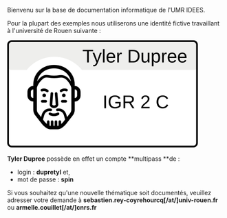Bienvenu sur la base de documentation informatique de l'UMR IDEES. 

Pour la plupart des exemples nous utiliserons une identité fictive travaillant à l'université de Rouen suivante : 

![LeoCarteTylerDupree](/images/TylerDupree.svg)

**Tyler Dupree** possède en effet un compte **multipass **de : 
- login : **dupretyl** et, 
- mot de passe : **spin**

Si vous souhaitez qu'une nouvelle thématique soit documentés, veuillez adresser votre demande à **sebastien.rey-coyrehourcq\[/at/\]univ-rouen.fr** ou **armelle.couillet\[/at/\]cnrs.fr**



